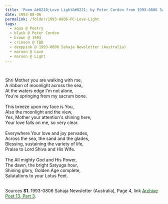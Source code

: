 ```yaml
---
title: 'Poem &#8220;Love Light&#8221; by Peter Cordon from 1993-0806 Sahaja Newsletter (Australia), Page 4'
date: 1993-08-06
permalink: /folder/1993-0806-PC-Love-Light
tags:
  - aqua @ Poetry
  - black @ Peter Cordon
  - brown @ 1993
  - crimson @ TBD
  - deeppink @ 1993-0806 Sahaja Newsletter (Australia)
  - maroon @ Love
  - maroon @ Light
---
```


<br>

<p>
Shri Mother you are walking with me,<br>
A ribbon of moonlight across the sea,<br>
At the waters edge I'm not alone,<br>
You're springing from my sacrum bone.<br>
<br>
This breeze upon my face is You,<br>
Also the moonlight and the view,<br>
Yes, Mother your attention's shining here,<br>
Your love falls on me, so very clear.<br>
<br>
Everywhere Your love and joy pervades,<br>
Across the sea, the sand and the glades,<br>
Blessing, sustaining the variety of life,<br>
Praise to Lord Shiva and His Wife.<br>
<br>
The All mighty God and His Power,<br>
The dawn, the bright Satyuga hour,<br>
Shining glory, Golden Age complete,<br>
Salutations to your Lotus Feet.<br>
</p>

<br>

<wave-list>
<list-title color="DarkSeaGreen" width="55">Sources</list-title>
  <list-item color="BlanchedAlmond"  width="280"><b>S1. </b> 1993-0806 Sahaja Newsletter (Australia), Page 4, link </font> <a href="https://seven-teams.github.io/archives/2023/0907"><font color="DarkGreen">Archive Post 13, Part 3</font></a>.</list-item>
</wave-list>